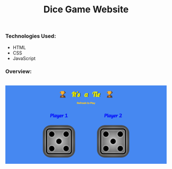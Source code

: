 <html>
<body>
    <header>
        <h1>Dice Game Website</h1>
    </header>
    <h3>Technologies Used:</h3>
    <ul>
        <li>HTML</li>
        <li>CSS</li>
        <li>JavaScript</li>
    </ul>
    <h3>Overview:</h3>
    <br>
    <img src="./images/diceGameImg.png">
</body>
</html>
